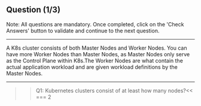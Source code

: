 ## Question (1/3)

Note: All questions are mandatory. Once completed, click on the 'Check Answers' button to validate and continue to the next question.

---

A K8s cluster consists of both Master Nodes and Worker Nodes. You can have more Worker Nodes than Master Nodes, as Master Nodes only serve as the Control Plane within K8s.The Worker Nodes are what contain the actual application workload and are given workload definitions by the Master Nodes.

---

>>Q1: Kubernetes clusters consist of at least how many nodes?<<
=== 2
